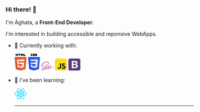 ### Hi there! 👋
I'm Ághata, a <strong>Front-End Developer</strong>. 

I'm interested in building accessible and reponsive WebApps.

- 🔭  Currently working with: 
   

   <img
    src="html.svg"
    alt="HTML"
    style="display: inline-block;  width: 32px">
    <img
    src="css.svg"
    alt="CSS"
    style="display: inline-block;  width: 32px">
    <img
    src="sass (2).svg"
    alt="SASS"
    style="display: inline-block; width: 32px">
    <img
    src="javascript.svg"
    alt="javascript"
    style="display: inline-block; width: 32px">
      <img
    src="bootstrap.svg"
    alt="bootstrap"
    style="display: inline-block; width: 32px">

- 🌱 I've been learning: 

    <img
    src="react.svg"
    alt="react"
    style="display: inline-block; width: 32px">
  <hr>

  
  
  
  
<!--
**a-almeida10/a-almeida10** is a ✨ _special_ ✨ repository because its `README.md` (this file) appears on your GitHub profile.

Here are some ideas to get you started:

- 🔭 I’m currently working on ...
- 🌱 I’m currently learning ...
- 👯 I’m looking to collaborate on ...
- 🤔 I’m looking for help with ...
- 💬 Ask me about ...
- 📫 How to reach me: ...
- 😄 Pronouns: ...
- ⚡ Fun fact: ...
-->
